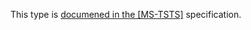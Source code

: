 This type is [documened in the [MS-TSTS]](https://learn.microsoft.com/en-us/openspecs/windows_protocols/ms-tsts/add4f080-7a50-45a3-a235-ff29ff759262) specification.
